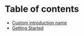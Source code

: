 # Table of contents

* [Custom introduction name](README.md)
* [Getting Started](getting-started.md)

